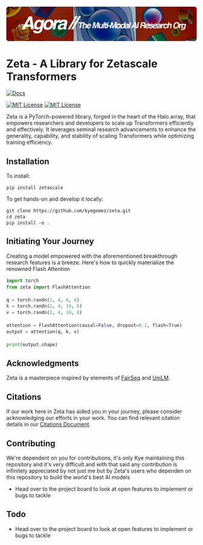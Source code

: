 [![Multi-Modality](agorabanner.png)](https://discord.gg/qUtxnK2NMf)

# Zeta - A Library for Zetascale Transformers
[![Docs](https://readthedocs.org/projects/zeta/badge/)](https://zeta.readthedocs.io)

<p>
  <a href="https://github.com/kyegomez/zeta/blob/main/LICENSE"><img alt="MIT License" src="https://img.shields.io/badge/license-MIT-blue.svg" /></a>
  <a href="https://pypi.org/project/zeta"><img alt="MIT License" src="https://badge.fury.io/py/zeta.svg" /></a>
</p>

Zeta is a PyTorch-powered library, forged in the heart of the Halo array, that empowers researchers and developers to scale up Transformers efficiently and effectively. It leverages seminal research advancements to enhance the generality, capability, and stability of scaling Transformers while optimizing training efficiency.

## Installation

To install:
```
pip install zetascale
```

To get hands-on and develop it locally:
```
git clone https://github.com/kyegomez/zeta.git
cd zeta
pip install -e .
```

## Initiating Your Journey

Creating a model empowered with the aforementioned breakthrough research features is a breeze. Here's how to quickly materialize the renowned Flash Attention

```python
import torch
from zeta import FlashAttention

q = torch.randn(2, 4, 6, 8)
k = torch.randn(2, 4, 10, 8)
v = torch.randn(2, 4, 10, 8)

attention = FlashAttention(causal=False, dropout=0.1, flash=True)
output = attention(q, k, v)

print(output.shape) 

```


## Acknowledgments

Zeta is a masterpiece inspired by elements of [FairSeq](https://github.com/facebookresearch/fairseq) and [UniLM](https://github.com/kyegomez/unilm).

## Citations

If our work here in Zeta has aided you in your journey, please consider acknowledging our efforts in your work. You can find relevant citation details in our [Citations Document](citations.md).

## Contributing
We're dependent on you for contributions, it's only Kye maintaining this repository and it's very difficult and with that said any contribution is infinitely appreciated by not just me but by Zeta's users who dependen on this repository to build the world's
best AI models

* Head over to the project board to look at open features to implement or bugs to tackle


## Todo
* Head over to the project board to look at open features to implement or bugs to tackle
